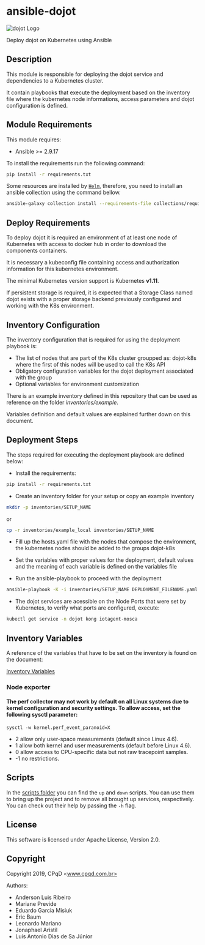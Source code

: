 # ansible-dojot

![dojot Logo](https://avatars0.githubusercontent.com/u/31219238?s=80&v=4)

Deploy dojot on Kubernetes using Ansible

## Description

This module is responsible for deploying the dojot service and dependencies to a Kubernetes cluster.

It contain playbooks that execute the deployment based on the inventory file where the kubernetes node informations, access parameters and dojot configuration is defined.

## Module Requirements

This module requires:

* Ansible >= 2.9.17

To install the requirements run the following command:

```bash
pip install -r requirements.txt
```

Some resources are installed by [`Helm`](https://helm.sh/), therefore, you need to install an ansible collection using the command bellow.

```bash
ansible-galaxy collection install --requirements-file collections/requirements.yml --collections-path collections
```

## Deploy Requirements

To deploy dojot it is required an environment of at least one node of Kubernetes with access to docker hub in order to download the components containers.

It is necessary a kubeconfig file containing access and authorization information for this kubernetes environment.

The minimal Kubernetes version support is Kubernetes **v1.11**.

If persistent storage is required, it is expected that a Storage Class named dojot exists with a proper storage backend previously configured and working with the K8s environment.

## Inventory Configuration

The inventory configuration that is required for using the deployment playbook is:

* The list of nodes that are part of the K8s cluster groupped as: dojot-k8s where the first of this nodes will be used to call the K8s API
* Obligatory configuration variables for the dojot deployment associated with the group
* Optional variables for environment customization

There is an example inventory defined in this repository that can be used as reference on the folder *inventories/example*.

Variables definition and default values are explained further down on this document.

## Deployment Steps

The steps required for executing the deployment playbook are defined below:

* Install the requirements:

```bash
pip install -r requirements.txt
```

* Create an inventory folder for your setup or copy an example inventory

```bash
mkdir -p inventories/SETUP_NAME
```

or

```bash
cp -r inventories/example_local inventories/SETUP_NAME
```

* Fill up the hosts.yaml file with the nodes that compose the environment, the kubernetes nodes should be added to the groups dojot-k8s

* Set the variables with proper values for the deployment, default values and the meaning of each variable is defined on the variables file

* Run the ansible-playbook to proceed with the deployment

```bash
ansible-playbook -K -i inventories/SETUP_NAME DEPLOYMENT_FILENAME.yaml
```

* The dojot services are acessible on the Node Ports that were set by Kubernetes, to verify what ports are configured, execute:

```bash
kubectl get service -n dojot kong iotagent-mosca
```

## Inventory Variables

A reference of the variables that have to be set on the inventory
is found on the document:

[Inventory Variables](docs/vars.md)

### Node exporter

#### The perf collector may not work by default on all Linux systems due to kernel configuration and security settings. To allow access, set the following sysctl parameter:

`sysctl -w kernel.perf_event_paranoid=X`

- 2 allow only user-space measurements (default since Linux 4.6).
- 1 allow both kernel and user measurements (default before Linux 4.6).
- 0 allow access to CPU-specific data but not raw tracepoint samples.
- -1 no restrictions.

## Scripts

In the [scripts folder](./scripts) you can find the `up` and `down` scripts. You can use them to
bring up the project and to remove all brought up services, respectively. You can check out their
help by passing the `-h` flag.

## License

This software is licensed under Apache License, Version 2.0.

## Copyright

Copyright 2019, CPqD <www.cpqd.com.br>

Authors:

* Anderson Luis Ribeiro
* Mariane Previde
* Eduardo Garcia Misiuk
* Eric Baum
* Leonardo Mariano
* Jonaphael Aristil
* Luis Antonio Dias de Sa Júnior
